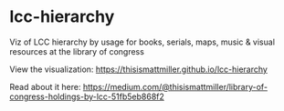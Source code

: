 # lcc-hierarchy
Viz of LCC hierarchy by usage for books, serials, maps, music &amp; visual resources at the library of congress

View the visualization: https://thisismattmiller.github.io/lcc-hierarchy

Read about it here: https://medium.com/@thisismattmiller/library-of-congress-holdings-by-lcc-51fb5eb868f2
